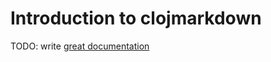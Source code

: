 # Introduction to clojmarkdown

TODO: write [great documentation](http://jacobian.org/writing/what-to-write/)
